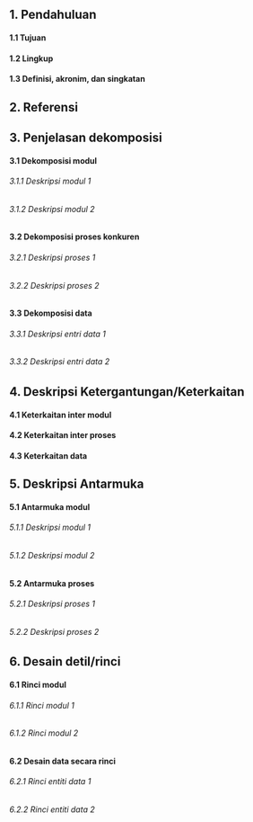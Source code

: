<p><h2>1.	Pendahuluan</h2></p>
<p><h4>1.1 Tujuan</h4></p>
<p><h4>1.2 Lingkup</h4></p>
<p><h4>1.3 Definisi, akronim, dan singkatan</h4></p>
<p><h2>2.	Referensi</h2></p>
<p><h2>3.	Penjelasan dekomposisi</h2></p>
<p><h4>3.1 Dekomposisi modul</h4></p>
<p><h6>3.1.1 Deskripsi modul 1</h6></p>
<p><h6>3.1.2 Deskripsi modul 2</h6></p>
<p><h4>3.2 Dekomposisi proses konkuren</h4></p>
<p><h6>3.2.1 Deskripsi proses 1</h6></p>
<p><h6>3.2.2 Deskripsi proses 2</h6></p>
<p><h4>3.3 Dekomposisi data</h4></p>
<p><h6>3.3.1 Deskripsi entri data 1</h6></p>
<p><h6>3.3.2 Deskripsi entri data 2</h6></p>
<p><h2>4.	Deskripsi Ketergantungan/Keterkaitan</h2></p>
<p><h4>4.1 Keterkaitan inter modul</h4></p>
<p><h4>4.2 Keterkaitan inter proses</h4></p>
<p><h4>4.3 Keterkaitan data</h4></p>
<p><h2>5.	Deskripsi Antarmuka</h2></p>
<p><h4>5.1 Antarmuka modul</h4></p>
<p><h6>5.1.1 Deskripsi modul 1</h6></p>
<p><h6>5.1.2 Deskripsi modul 2</h6></p>
<p><h4>5.2 Antarmuka proses</h4></p>
<p><h6>5.2.1 Deskripsi proses 1</h6></p>
<p><h6>5.2.2 Deskripsi proses 2</h6></p>
<p><h2>6.	Desain detil/rinci</h2></p>
<p><h4>6.1  Rinci modul</h4></p>
<p><h6>6.1.1 Rinci modul 1</h6></p>
<p><h6>6.1.2 Rinci modul 2</h6>
<p><h4>6.2 Desain data secara rinci</h4></p>
<p><h6>6.2.1 Rinci entiti data 1</h6></p>
<p><h6>6.2.2 Rinci entiti data 2</h6></p>
